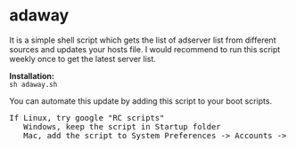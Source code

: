 # adaway

It is a simple shell script which gets the list of adserver list from different sources and updates your hosts file.
I would recommend to run this script weekly once to get the latest server list.

<b>Installation:</b></br>
`sh adaway.sh`

You can automate this update by adding this script to your boot scripts.</br>
<pre>
If Linux, try google "RC scripts"
   Windows, keep the script in Startup folder
   Mac, add the script to System Preferences -> Accounts -> Login items.
</pre>
